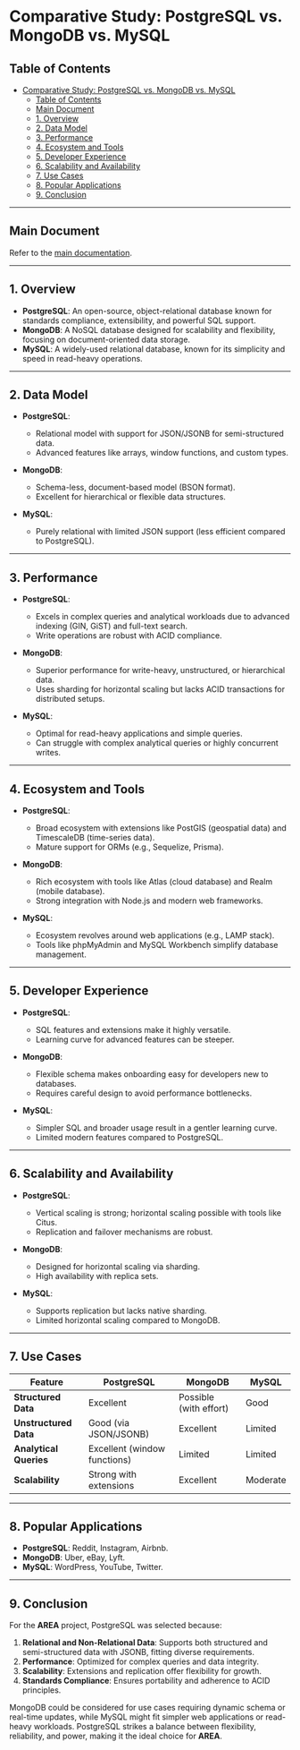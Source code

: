 # Comparative Study: PostgreSQL vs. MongoDB vs. MySQL

## Table of Contents

- [Comparative Study: PostgreSQL vs. MongoDB vs. MySQL](#comparative-study-postgresql-vs-mongodb-vs-mysql)
  - [Table of Contents](#table-of-contents)
  - [Main Document](#main-document)
  - [1. Overview](#1-overview)
  - [2. Data Model](#2-data-model)
  - [3. Performance](#3-performance)
  - [4. Ecosystem and Tools](#4-ecosystem-and-tools)
  - [5. Developer Experience](#5-developer-experience)
  - [6. Scalability and Availability](#6-scalability-and-availability)
  - [7. Use Cases](#7-use-cases)
  - [8. Popular Applications](#8-popular-applications)
  - [9. Conclusion](#9-conclusion)

---

## Main Document

Refer to the [main documentation](../README.md).

---

## 1. Overview

- **PostgreSQL**: An open-source, object-relational database known for standards compliance, extensibility, and powerful SQL support.
- **MongoDB**: A NoSQL database designed for scalability and flexibility, focusing on document-oriented data storage.
- **MySQL**: A widely-used relational database, known for its simplicity and speed in read-heavy operations.

---

## 2. Data Model

- **PostgreSQL**:
  - Relational model with support for JSON/JSONB for semi-structured data.
  - Advanced features like arrays, window functions, and custom types.

- **MongoDB**:
  - Schema-less, document-based model (BSON format).
  - Excellent for hierarchical or flexible data structures.

- **MySQL**:
  - Purely relational with limited JSON support (less efficient compared to PostgreSQL).

---

## 3. Performance

- **PostgreSQL**:
  - Excels in complex queries and analytical workloads due to advanced indexing (GIN, GiST) and full-text search.
  - Write operations are robust with ACID compliance.

- **MongoDB**:
  - Superior performance for write-heavy, unstructured, or hierarchical data.
  - Uses sharding for horizontal scaling but lacks ACID transactions for distributed setups.

- **MySQL**:
  - Optimal for read-heavy applications and simple queries.
  - Can struggle with complex analytical queries or highly concurrent writes.

---

## 4. Ecosystem and Tools

- **PostgreSQL**:
  - Broad ecosystem with extensions like PostGIS (geospatial data) and TimescaleDB (time-series data).
  - Mature support for ORMs (e.g., Sequelize, Prisma).

- **MongoDB**:
  - Rich ecosystem with tools like Atlas (cloud database) and Realm (mobile database).
  - Strong integration with Node.js and modern web frameworks.

- **MySQL**:
  - Ecosystem revolves around web applications (e.g., LAMP stack).
  - Tools like phpMyAdmin and MySQL Workbench simplify database management.

---

## 5. Developer Experience

- **PostgreSQL**:
  - SQL features and extensions make it highly versatile.
  - Learning curve for advanced features can be steeper.

- **MongoDB**:
  - Flexible schema makes onboarding easy for developers new to databases.
  - Requires careful design to avoid performance bottlenecks.

- **MySQL**:
  - Simpler SQL and broader usage result in a gentler learning curve.
  - Limited modern features compared to PostgreSQL.

---

## 6. Scalability and Availability

- **PostgreSQL**:
  - Vertical scaling is strong; horizontal scaling possible with tools like Citus.
  - Replication and failover mechanisms are robust.

- **MongoDB**:
  - Designed for horizontal scaling via sharding.
  - High availability with replica sets.

- **MySQL**:
  - Supports replication but lacks native sharding.
  - Limited horizontal scaling compared to MongoDB.

---

## 7. Use Cases

| Feature               | PostgreSQL                        | MongoDB                    | MySQL                |
|-----------------------|----------------------------------|---------------------------|----------------------|
| **Structured Data**   | Excellent                        | Possible (with effort)    | Good                 |
| **Unstructured Data** | Good (via JSON/JSONB)            | Excellent                 | Limited              |
| **Analytical Queries**| Excellent (window functions)     | Limited                   | Limited              |
| **Scalability**       | Strong with extensions           | Excellent                 | Moderate             |

---

## 8. Popular Applications

- **PostgreSQL**: Reddit, Instagram, Airbnb.
- **MongoDB**: Uber, eBay, Lyft.
- **MySQL**: WordPress, YouTube, Twitter.

---

## 9. Conclusion

For the **AREA** project, PostgreSQL was selected because:

1. **Relational and Non-Relational Data**: Supports both structured and semi-structured data with JSONB, fitting diverse requirements.
2. **Performance**: Optimized for complex queries and data integrity.
3. **Scalability**: Extensions and replication offer flexibility for growth.
4. **Standards Compliance**: Ensures portability and adherence to ACID principles.

MongoDB could be considered for use cases requiring dynamic schema or real-time updates, while MySQL might fit simpler web applications or read-heavy workloads. PostgreSQL strikes a balance between flexibility, reliability, and power, making it the ideal choice for **AREA**.
